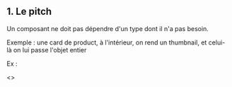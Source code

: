 ## 1. Le pitch

Un composant ne doit pas dépendre d'un type dont il n'a pas besoin.

Exemple : une card de product, à l'intérieur, on rend un thumbnail, et celui-là on lui passe l'objet entier

Ex :

<Product product={product} />
<>
    <Thumbnail product={product} />
</>
